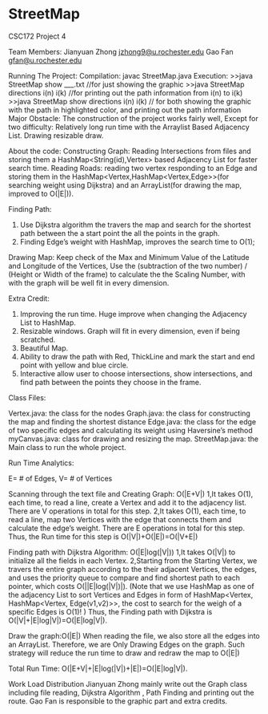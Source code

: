 # StreetMap
CSC172
Project 4

Team Members:
Jianyuan Zhong jzhong9@u.rochester.edu 
Gao Fan gfan@u.rochester.edu

Running The Project:
Compilation: javac StreetMap.java
Execution: >>java StreetMap show ___.txt //for just showing the graphic
	   >>java StreetMap directions i(n) i(k) //for printing out the path information from i(n) to i(k)
	   >>java StreetMap show directions i(n) i(k) // for both showing the graphic with the path in highlighted color, and printing out the path information 
Major Obstacle:
The construction of the project works fairly well, Except for two difficulty:
Relatively long run time with the Arraylist Based Adjacency List.
Drawing resizable draw. 

About the code:
Constructing Graph: 
Reading Intersections from files and storing them a HashMap<String(id),Vertex> based Adjacency List for faster search time.
Reading Roads: reading two vertex responding to an Edge and storing them in the HashMap<Vertex,HashMap<Vertex,Edge>>(for searching weight using Dijkstra) and an ArrayList(for drawing the map, improved to O(|E|)).

Finding Path:
1.   Use Dijkstra algorithm the travers the map and search for the shortest path between the a start point the all the points in the graph.
2.   Finding Edge’s weight with HashMap, improves the search time to O(1);

Drawing Map:
Keep check of the Max and Minimum Value of the Latitude and Longitude of the Vertices, Use the (subtraction of the two number) / (Height or Width of the frame) to calculate the the Scaling Number, with with the graph will be well fit in every dimension. 

Extra Credit:
1.   Improving the run time. Huge improve when changing the Adjacency List to HashMap.
2.   Resizable windows. Graph will fit in every dimension, even if being scratched.
3.   Beautiful Map.
4.   Ability to draw the path with Red, ThickLine and mark the start and end point with yellow and blue circle.
5.   Interactive allow user to choose intersections, show intersections, and find path between the points they choose in the frame. 
  

Class Files:

Vertex.java: the class for the nodes
Graph.java: the class for constructing the map and finding the shortest distance
Edge.java: the class for the edge of two specific edges and calculating its weight using Haversine’s method
myCanvas.java: class for drawing and resizing the map.
StreetMap.java: the Main class to run the whole project.



Run Time Analytics: 

E= # of Edges, V= # of Vertices

Scanning through the text file and Creating Graph: O(|E+V|)
	1,It takes O(1), each time, to read a line, create a Vertex and add it to the 		adjacency list. There are V operations in total for this step.
	2,It takes O(1), each time, to read a line, map two Vertices with the edge that 	connects them and calculate the edge’s weight. There are E operations in total for 	this step.
Thus, the Run time for this step is O(|V|)+O(|E|)=O(|V+E|)

Finding path with Dijkstra Algorithm: O(|E|log(|V|))
	1,It takes O(|V|) to initialize all the fields in each Vertex.
	2,Starting from the Starting Vertex, we travers the entire graph according to the 	their adjacent Vertices, the edges, and uses the priority queue to compare and 		find shortest path to each pointer, which costs O(||E|log(|V|)|). (Note that we 	use HashMap as one of the adjacency List to sort Vertices and Edges in form of 		HashMap<Vertex, HashMap<Vertex, Edge(v1,v2)>>, the cost to search for the weigh of 	a specific Edges is O(1)! )
Thus, the Finding path with Dijkstra is O(|V|+|E|log|V|)=O(|E|log|V|).

Draw the graph:O(|E|)
	 When reading the file, we also store all the edges into an ArrayList. Therefore, 	we are Only Drawing Edges on the graph. Such strategy will reduce the run time to 	draw and redraw the map to O(|E|)

Total Run Time: O(|E+V|+|E|log(|V|)+|E|)=O(|E|log|V|). 

Work Load Distribution
Jianyuan Zhong mainly write out the Graph class including file reading, Dijkstra Algorithm , Path Finding and printing out the route.
Gao Fan is responsible to the graphic part and extra credits. 
